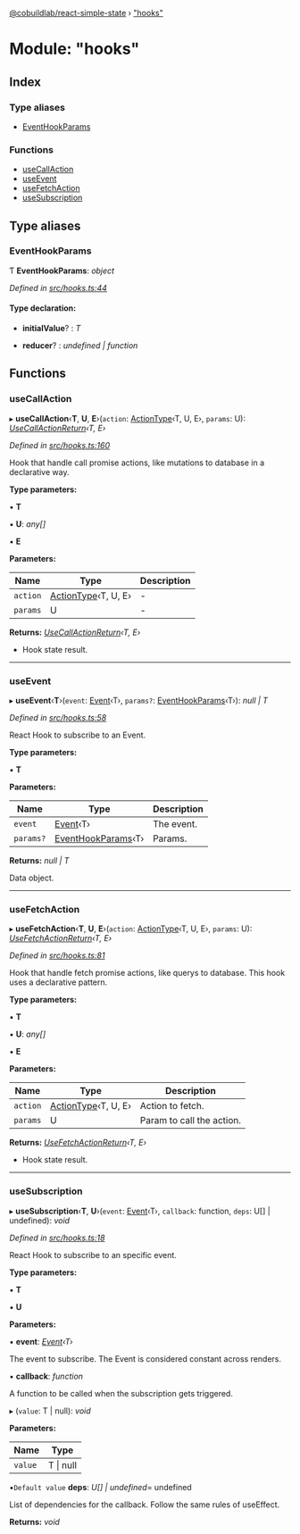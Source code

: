 [@cobuildlab/react-simple-state](../README.md) › ["hooks"](_hooks_.md)

# Module: "hooks"

## Index

### Type aliases

* [EventHookParams](_hooks_.md#eventhookparams)

### Functions

* [useCallAction](_hooks_.md#usecallaction)
* [useEvent](_hooks_.md#useevent)
* [useFetchAction](_hooks_.md#usefetchaction)
* [useSubscription](_hooks_.md#usesubscription)

## Type aliases

###  EventHookParams

Ƭ **EventHookParams**: *object*

*Defined in [src/hooks.ts:44](https://github.com/cobuildlab/react-simple-state/blob/69c0983/src/hooks.ts#L44)*

#### Type declaration:

* **initialValue**? : *T*

* **reducer**? : *undefined | function*

## Functions

###  useCallAction

▸ **useCallAction**‹**T**, **U**, **E**›(`action`: [ActionType](../interfaces/_types_.actiontype.md)‹T, U, E›, `params`: U): *[UseCallActionReturn](_types_.md#usecallactionreturn)‹T, E›*

*Defined in [src/hooks.ts:160](https://github.com/cobuildlab/react-simple-state/blob/69c0983/src/hooks.ts#L160)*

Hook that handle call promise actions, like mutations to database in a declarative way.

**Type parameters:**

▪ **T**

▪ **U**: *any[]*

▪ **E**

**Parameters:**

Name | Type | Description |
------ | ------ | ------ |
`action` | [ActionType](../interfaces/_types_.actiontype.md)‹T, U, E› | - |
`params` | U | - |

**Returns:** *[UseCallActionReturn](_types_.md#usecallactionreturn)‹T, E›*

- Hook state result.

___

###  useEvent

▸ **useEvent**‹**T**›(`event`: [Event](../classes/_event_.event.md)‹T›, `params?`: [EventHookParams](_hooks_.md#eventhookparams)‹T›): *null | T*

*Defined in [src/hooks.ts:58](https://github.com/cobuildlab/react-simple-state/blob/69c0983/src/hooks.ts#L58)*

React Hook to subscribe to an Event.

**Type parameters:**

▪ **T**

**Parameters:**

Name | Type | Description |
------ | ------ | ------ |
`event` | [Event](../classes/_event_.event.md)‹T› | The event. |
`params?` | [EventHookParams](_hooks_.md#eventhookparams)‹T› | Params. |

**Returns:** *null | T*

Data object.

___

###  useFetchAction

▸ **useFetchAction**‹**T**, **U**, **E**›(`action`: [ActionType](../interfaces/_types_.actiontype.md)‹T, U, E›, `params`: U): *[UseFetchActionReturn](_types_.md#usefetchactionreturn)‹T, E›*

*Defined in [src/hooks.ts:81](https://github.com/cobuildlab/react-simple-state/blob/69c0983/src/hooks.ts#L81)*

Hook that handle fetch promise actions, like querys to database.
This hook uses a declarative pattern.

**Type parameters:**

▪ **T**

▪ **U**: *any[]*

▪ **E**

**Parameters:**

Name | Type | Description |
------ | ------ | ------ |
`action` | [ActionType](../interfaces/_types_.actiontype.md)‹T, U, E› | Action to fetch. |
`params` | U | Param to call the action. |

**Returns:** *[UseFetchActionReturn](_types_.md#usefetchactionreturn)‹T, E›*

- Hook state result.

___

###  useSubscription

▸ **useSubscription**‹**T**, **U**›(`event`: [Event](../classes/_event_.event.md)‹T›, `callback`: function, `deps`: U[] | undefined): *void*

*Defined in [src/hooks.ts:18](https://github.com/cobuildlab/react-simple-state/blob/69c0983/src/hooks.ts#L18)*

React Hook to subscribe to an specific event.

**Type parameters:**

▪ **T**

▪ **U**

**Parameters:**

▪ **event**: *[Event](../classes/_event_.event.md)‹T›*

The event to subscribe. The Event is considered constant across renders.

▪ **callback**: *function*

A function to be called when the subscription gets triggered.

▸ (`value`: T | null): *void*

**Parameters:**

Name | Type |
------ | ------ |
`value` | T &#124; null |

▪`Default value`  **deps**: *U[] | undefined*= undefined

List of dependencies for the callback. Follow the same rules of useEffect.

**Returns:** *void*
